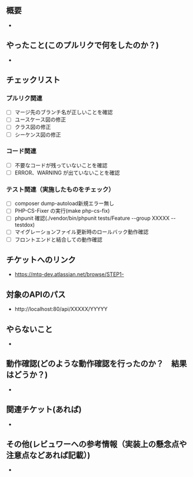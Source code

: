 ## 概要

-

## やったこと(このプルリクで何をしたのか？)

-

## チェックリスト

### プルリク関連

- [ ] マージ先のブランチ名が正しいことを確認
- [ ] ユースケース図の修正
- [ ] クラス図の修正
- [ ] シーケンス図の修正

### コード関連

- [ ] 不要なコードが残っていないことを確認
- [ ] ERROR、WARNING が出ていないことを確認

### テスト関連（実施したものをチェック）

- [ ] composer dump-autoload新規エラー無し
- [ ] PHP-CS-Fixer の実行(make php-cs-fix)
- [ ] phpunit 確認(./vendor/bin/phpunit tests/Feature --group XXXXX --testdox)
- [ ] マイグレーションファイル更新時のロールバック動作確認
- [ ] フロントエンドと結合しての動作確認

## チケットへのリンク

- https://mtq-dev.atlassian.net/browse/STEP1-

## 対象のAPIのパス

- http://localhost:80/api/XXXXX/YYYYY

## やらないこと

-

## 動作確認(どのような動作確認を行ったのか？　結果はどうか？)

-

## 関連チケット(あれば)

-

## その他(レビュワーへの参考情報（実装上の懸念点や注意点などあれば記載）)

- 
